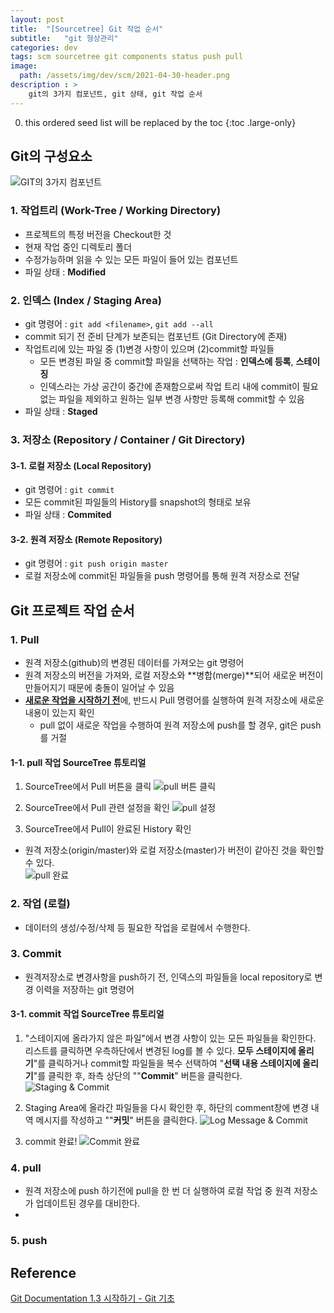 ```yaml
---
layout: post
title:  "[Sourcetree] Git 작업 순서"
subtitle:   "git 형상관리"
categories: dev
tags: scm sourcetree git components status push pull
image:
  path: /assets/img/dev/scm/2021-04-30-header.png
description : >
    git의 3가지 컴포넌트, git 상태, git 작업 순서
---
```


<!--more-->
0. this ordered seed list will be replaced by the toc
{:toc .large-only}

## Git의 구성요소
![GIT의 3가지 컴포넌트](/assets/img/dev/scm/2021-04-30-git-status.png)

### 1. 작업트리 (Work-Tree / Working Directory)
- 프로젝트의 특정 버전을 Checkout한 것
- 현재 작업 중인 디렉토리 폴더   
- 수정가능하며 읽을 수 있는 모든 파일이 들어 있는 컴포넌트
- 파일 상태 : **Modified**

### 2. 인덱스 (Index / Staging Area)
- git 명령어 : `git add <filename>`, `git add --all`
- commit 되기 전 준비 단계가 보존되는 컴포넌트 (Git Directory에 존재)  
- 작업트리에 있는 파일 중 (1)변경 사항이 있으며 (2)commit할 파일들   
  - 모든 변경된 파일 중 commit할 파일을 선택하는 작업 : **인덱스에 등록**, **스테이징**
  - 인덱스라는 가상 공간이 중간에 존재함으로써 작업 트리 내에 commit이 필요없는 파일을 제외하고 원하는 일부 변경 사항만 등록해 commit할 수 있음
- 파일 상태 : **Staged**

### 3. 저장소 (Repository / Container / Git Directory)
#### 3-1. 로컬 저장소 (Local Repository)
- git 명령어 : `git commit`
- 모든 commit된 파일들의 History를 snapshot의 형태로 보유
- 파일 상태 : **Commited**

#### 3-2. 원격 저장소 (Remote Repository)
- git 명령어 : `git push origin master`
- 로컬 저장소에 commit된 파일들을 push 명령어를 통해 원격 저장소로 전달   

## Git 프로젝트 작업 순서
### 1. Pull
- 원격 저장소(github)의 변경된 데이터를 가져오는 git 명령어
- 원격 저장소의 버전을 가져와, 로컬 저장소와 **병합(merge)**되어 새로운 버전이 만들어지기 때문에 충돌이 일어날 수 있음   
- <u>**새로운 작업을 시작하기 전**</u>에, 반드시 Pull 명령어를 실행하여 원격 저장소에 새로운 내용이 있는지 확인
  - pull 없이 새로운 작업을 수행하여 원격 저장소에 push를 할 경우, git은 push를 거절   

#### 1-1. pull 작업 SourceTree 튜토리얼
1. SourceTree에서 Pull 버튼을 클릭 
![pull 버튼 클릭](/assets/img/dev/scm/2021-04-30-pull-1.png)   

1. SourceTree에서 Pull 관련 설정을 확인 
![pull 설정](/assets/img/dev/scm/2021-04-30-pull-2.png)    

1. SourceTree에서 Pull이 완료된 History 확인
- 원격 저장소(origin/master)와 로컬 저장소(master)가 버전이 같아진 것을 확인할 수 있다.   
![pull 완료](/assets/img/dev/scm/2021-04-30-pull-3.png)    

### 2. 작업 (로컬)
- 데이터의 생성/수정/삭제 등 필요한 작업을 로컬에서 수행한다.

### 3. Commit
- 원격저장소로 변경사항을 push하기 전, 인덱스의 파일들을 local repository로 변경 이력을 저장하는 git 명령어
#### 3-1. commit 작업 SourceTree 튜토리얼
1. "스테이지에 올라가지 않은 파일"에서 변경 사항이 있는 모든 파일들을 확인한다. 리스트를 클릭하면 우측하단에서 변경된 log를 볼 수 있다. **모두 스테이지에 올리기**"를 클릭하거나 commit할 파일들을 복수 선택하여 "**선택 내용 스테이지에 올리기**"를 클릭한 후, 좌측 상단의 ""**Commit**" 버튼을 클릭한다.
![Staging & Commit](/assets/img/dev/scm/2021-04-30-commit-1.png)   

1. Staging Area에 올라간 파일들을 다시 확인한 후, 하단의 comment창에 변경 내역 메시지를 작성하고 ""**커밋**" 버튼을 클릭한다.
![Log Message & Commit](/assets/img/dev/scm/2021-04-30-commit-2.png)  

1. commit 완료!
![Commit 완료](/assets/img/dev/scm/2021-04-30-commit-3.png) 

### 4. pull
- 원격 저장소에 push 하기전에 pull을 한 번 더 실행하여 로컬 작업 중 원격 저장소가 업데이트된 경우를 대비한다.
- 
### 5. push


## Reference
[Git Documentation 1.3 시작하기 - Git 기초](https://git-scm.com/book/ko/v2/%EC%8B%9C%EC%9E%91%ED%95%98%EA%B8%B0-Git-%EA%B8%B0%EC%B4%88)